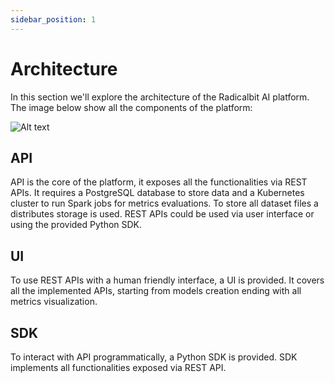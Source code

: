 ```yaml
---
sidebar_position: 1
---
```


# Architecture

In this section we'll explore the architecture of the Radicalbit AI platform.
The image below show all the components of the platform:

![Alt text](/img/architecture/architecture.png "Architecture")

## API

API is the core of the platform, it exposes all the functionalities via REST APIs.
It requires a PostgreSQL database to store data and a Kubernetes cluster to run Spark jobs for metrics evaluations.
To store all dataset files a distributes storage is used.
REST APIs could be used via user interface or using the provided Python SDK.

## UI

To use REST APIs with a human friendly interface, a UI is provided.
It covers all the implemented APIs, starting from models creation ending with all metrics visualization.

## SDK

To interact with API programmatically, a Python SDK is provided.
SDK implements all functionalities exposed via REST API.